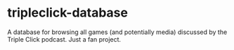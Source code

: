 # tripleclick-database
A database for browsing all games (and potentially media) discussed by the Triple Click podcast. Just a fan project.
